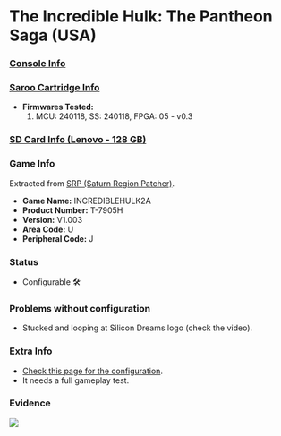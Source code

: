 # The Incredible Hulk: The Pantheon Saga (USA)

### [Console Info](../../../../../Info/Consoles/VA13/README.md)

### [Saroo Cartridge Info](../../../../../Info/Cartridges/RetroGameParadiseStore/1.32F/README.md)

- <b>Firmwares Tested:</b>
  1. MCU: 240118, SS: 240118, FPGA: 05 - v0.3

### [SD Card Info (Lenovo - 128 GB)](../../../../../Info/SdCards/Lenovo/128GB/fat32/README.md)

### Game Info

Extracted from [SRP (Saturn Region Patcher)](https://segaxtreme.net/resources/saturn-region-patcher.81/download).

- <b>Game Name:</b> INCREDIBLEHULK2A
- <b>Product Number:</b> T-7905H
- <b>Version:</b> V1.003
- <b>Area Code:</b> U
- <b>Peripheral Code:</b> J

### Status

- Configurable :hammer_and_wrench:

### Problems without configuration

- Stucked and looping at Silicon Dreams logo (check the video).

### Extra Info

- [Check this page for the configuration](https://github.com/williamdsw/saroo-configuration-list/blob/master/Regions/Retails/USA/T-7905H/README.md).
- It needs a full gameplay test.

### Evidence

[![](https://img.youtube.com/vi/gMwX7GdTWHw/0.jpg)](https://www.youtube.com/watch?v=gMwX7GdTWHw)
